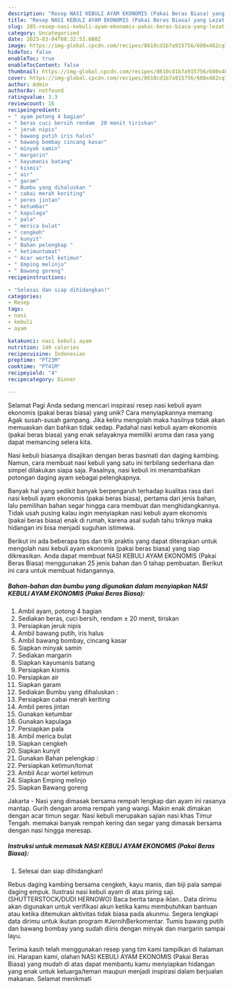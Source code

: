 ```yaml
---
description: "Resep NASI KEBULI AYAM EKONOMIS (Pakai Beras Biasa) yang Lezat Sekali, Mantap"
title: "Resep NASI KEBULI AYAM EKONOMIS (Pakai Beras Biasa) yang Lezat Sekali, Mantap"
slug: 285-resep-nasi-kebuli-ayam-ekonomis-pakai-beras-biasa-yang-lezat-sekali-mantap
category: Uncategorized
date: 2023-03-04T08:32:53.080Z
image: https://img-global.cpcdn.com/recipes/8610cd1b7a915756/680x482cq70/nasi-kebuli-ayam-ekonomis-pakai-beras-biasa-foto-resep-utama.jpg
hideToc: false
enableToc: true
enableTocContent: false
thumbnail: https://img-global.cpcdn.com/recipes/8610cd1b7a915756/680x482cq70/nasi-kebuli-ayam-ekonomis-pakai-beras-biasa-foto-resep-utama.jpg
cover: https://img-global.cpcdn.com/recipes/8610cd1b7a915756/680x482cq70/nasi-kebuli-ayam-ekonomis-pakai-beras-biasa-foto-resep-utama.jpg
author: Admin
authorAv: notfound
ratingvalue: 3.3
reviewcount: 16
recipeingredient:
- " ayam potong 4 bagian"
- " beras cuci bersih rendam  20 menit tiriskan"
- " jeruk nipis"
- " bawang putih iris halus"
- " bawang bombay cincang kasar"
- " minyak samin"
- " margarin"
- " kayumanis batang"
- " kismis"
- " air"
- " garam"
- " Bumbu yang dihaluskan "
- " cabai merah keriting"
- " peres jintan"
- " ketumbar"
- " kapulaga"
- " pala"
- " merica bulat"
- " cengkeh"
- " kunyit"
- " Bahan pelengkap "
- " ketimuntomat"
- " Acar wortel ketimun"
- " Emping melinjo"
- " Bawang goreng"
recipeinstructions:

- "Selesai dan siap dihidangkan!"
categories:
- Resep
tags:
- nasi
- kebuli
- ayam

katakunci: nasi kebuli ayam 
nutrition: 149 calories
recipecuisine: Indonesian
preptime: "PT23M"
cooktime: "PT41M"
recipeyield: "4"
recipecategory: Dinner

---
```



Selamat Pagi Anda sedang mencari inspirasi resep nasi kebuli ayam ekonomis (pakai beras biasa) yang unik? Cara menyiapkannya memang Agak susah-susah gampang. Jika keliru mengolah maka hasilnya tidak akan memuaskan dan bahkan tidak sedap. Padahal nasi kebuli ayam ekonomis (pakai beras biasa) yang enak selayaknya memiliki aroma dan rasa yang dapat memancing selera kita.


Nasi kebuli biasanya disajikan dengan beras basmati dan daging kambing. Namun, cara membuat nasi kebuli yang satu ini terbilang sederhana dan simpel dilakukan siapa saja. Pasalnya, nasi kebuli ini menambahkan potongan daging ayam sebagai pelengkapnya.

Banyak hal yang sedikit banyak berpengaruh terhadap kualitas rasa dari nasi kebuli ayam ekonomis (pakai beras biasa), pertama dari jenis bahan, lalu pemilihan bahan segar hingga cara membuat dan menghidangkannya. Tidak usah pusing kalau ingin menyiapkan nasi kebuli ayam ekonomis (pakai beras biasa) enak di rumah, karena asal sudah tahu triknya maka hidangan ini bisa menjadi suguhan istimewa.


Berikut ini ada beberapa tips dan trik praktis yang dapat diterapkan untuk mengolah nasi kebuli ayam ekonomis (pakai beras biasa) yang siap dikreasikan. Anda dapat membuat NASI KEBULI AYAM EKONOMIS (Pakai Beras Biasa) menggunakan 25 jenis bahan dan 0 tahap pembuatan. Berikut ini cara untuk membuat hidangannya.

<!--inarticleads1-->

##### Bahan-bahan dan bumbu yang digunakan dalam menyiapkan NASI KEBULI AYAM EKONOMIS (Pakai Beras Biasa):

1. Ambil  ayam, potong 4 bagian
1. Sediakan  beras, cuci bersih, rendam ± 20 menit, tiriskan
1. Persiapkan  jeruk nipis
1. Ambil  bawang putih, iris halus
1. Ambil  bawang bombay, cincang kasar
1. Siapkan  minyak samin
1. Sediakan  margarin
1. Siapkan  kayumanis batang
1. Persiapkan  kismis
1. Persiapkan  air
1. Siapkan  garam
1. Sediakan  Bumbu yang dihaluskan :
1. Persiapkan  cabai merah keriting
1. Ambil  peres jintan
1. Gunakan  ketumbar
1. Gunakan  kapulaga
1. Persiapkan  pala
1. Ambil  merica bulat
1. Siapkan  cengkeh
1. Siapkan  kunyit
1. Gunakan  Bahan pelengkap :
1. Persiapkan  ketimun/tomat
1. Ambil  Acar wortel ketimun
1. Siapkan  Emping melinjo
1. Siapkan  Bawang goreng


Jakarta - Nasi yang dimasak bersama rempah lengkap dan ayam ini rasanya mantap. Gurih dengan aroma rempah yang wangi. Makin enak dimakan dengan acar timun segar. Nasi kebuli merupakan sajian nasi khas Timur Tengah. memakai banyak rempah kering dan segar yang dimasak bersama dengan nasi hingga meresap. 

<!--inarticleads2-->

##### Instruksi untuk memasak NASI KEBULI AYAM EKONOMIS (Pakai Beras Biasa):


1. Selesai dan siap dihidangkan!

Rebus daging kambing bersama cengkeh, kayu manis, dan biji pala sampai daging empuk. Ilustrasi nasi kebuli ayam di atas piring saji. (SHUTTERSTOCK/DUDI HERNOWO) Baca berita tanpa iklan.. Data dirimu akan digunakan untuk verifikasi akun ketika kamu membutuhkan bantuan atau ketika ditemukan aktivitas tidak biasa pada akunmu. Segera lengkapi data dirimu untuk ikutan program #JernihBerkomentar. Tumis bawang putih dan bawang bombay yang sudah diiris dengan minyak dan margarin sampai layu. 

Terima kasih telah menggunakan resep yang tim kami tampilkan di halaman ini. Harapan kami, olahan NASI KEBULI AYAM EKONOMIS (Pakai Beras Biasa) yang mudah di atas dapat membantu kamu menyiapkan hidangan yang enak untuk keluarga/teman maupun menjadi inspirasi dalam berjualan makanan. Selamat menikmati
